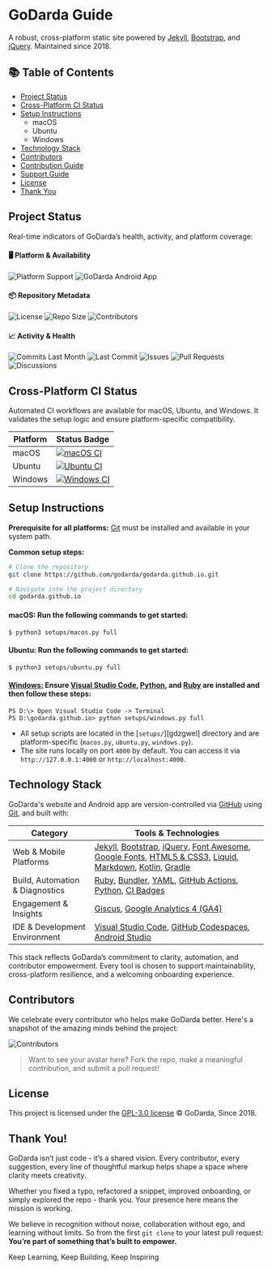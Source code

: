# GoDarda Guide

A robust, cross-platform static site powered by [Jekyll][gdarema], [Bootstrap][gdzhvyv], and [jQuery][gdhzgdv]. Maintained since 2018.

## 📚 Table of Contents

- [Project Status](#project-status)
- [Cross-Platform CI Status](#cross-platform-ci-status)
- [Setup Instructions](#setup-instructions)
  - macOS
  - Ubuntu
  - Windows
- [Technology Stack](#technology-stack)
- [Contributors](#contributors)
- [Contribution Guide](CONTRIBUTING.md)
- [Support Guide](SUPPORT.md)
- [License](#license)
- [Thank You](#thank-you)

## Project Status

Real-time indicators of GoDarda’s health, activity, and platform coverage:

#### 🖥️ Platform & Availability

![Platform Support][gdcdhdg] ![GoDarda Android App][gdyzyvk]

#### 📦 Repository Metadata

![License][gdycyiw] ![Repo Size][gdypvzk] ![Contributors][gdpgpdw]

#### 📈 Activity & Health

![Commits Last Month][gdkgddy] ![Last Commit][gdzveyt] ![Issues][gddaakl] ![Pull Requests][gdwgvye] ![Discussions][gdgnlyl]

## Cross-Platform CI Status
Automated CI workflows are available for macOS, Ubuntu, and Windows. It validates the setup logic and ensure platform-specific compatibility.

| Platform | Status Badge |
|----------|--------------|
| macOS    | [![macOS CI][gdzytwa]][gdzynzx] |
| Ubuntu   | [![Ubuntu CI][gdkvdbh]][gdiagyq] |
| Windows  | [![Windows CI][gdwwzzn]][gdabdte] |

## Setup Instructions
**Prerequisite for all platforms:** [Git][gdkbvgy] must be installed and available in your system path.

**Common setup steps:**
```bash
# Clone the repository
git clone https://github.com/godarda/godarda.github.io.git

# Navigate into the project directory
cd godarda.github.io
```

#### **macOS:** Run the following commands to get started:
```
$ python3 setups/macos.py full
```
#### **Ubuntu:** Run the following commands to get started:
```
$ python3 setups/ubuntu.py full
```
#### **[Windows:](#windows)** Ensure [Visual Studio Code][gdwyygg], [Python][gdkweoz], and [Ruby][gdkwzyw] are installed and then follow these steps:
```
PS D:\> Open Visual Studio Code -> Terminal  
PS D:\godarda.github.io> python setups/windows.py full  
```
- All setup scripts are located in the [`setups/`][gdzgwel] directory and are platform-specific (`macos.py`, `ubuntu.py`, `windows.py`).
- The site runs locally on port `4000` by default. You can access it via `http://127.0.0.1:4000` or `http://localhost:4000`.

## Technology Stack

GoDarda's website and Android app are version-controlled via [GitHub][gdzgezt] using [Git][gdkbvgy], and built with:

| Category | Tools & Technologies |
|----------|----------------------|
| Web & Mobile Platforms | [Jekyll][gdarema], [Bootstrap][gdzhvyv], [jQuery][gdhzgdv], [Font Awesome][gdabvvg], [Google Fonts][gdexzgv], [HTML5 & CSS3][gddbwdz], [Liquid][gddiwhy], [Markdown][gdysbav], [Kotlin][gdqoawz], [Gradle][gdgguvy] |
| Build, Automation & Diagnostics | [Ruby][gdzezdk], [Bundler][gdezesc], [YAML][gdvzuav], [GitHub Actions][gdzagzz], [Python][gdkweoz], [CI Badges][gdwezyg] |
| Engagement & Insights | [Giscus][gdksnhv], [Google Analytics 4 (GA4)][gdkzvva] |
| IDE & Development Environment | [Visual Studio Code][gdwyygg], [GitHub Codespaces][gdwiezg], [Android Studio][gdpvhmu] |

This stack reflects GoDarda’s commitment to clarity, automation, and contributor empowerment. Every tool is chosen to support maintainability, cross-platform resilience, and a welcoming onboarding experience.

## Contributors

We celebrate every contributor who helps make GoDarda better. Here's a snapshot of the amazing minds behind the project:

![Contributors][gddndwy]

> Want to see your avatar here? Fork the repo, make a meaningful contribution, and submit a pull request!

## License
This project is licensed under the [GPL-3.0 license][gdaepzd]
© GoDarda, Since 2018.

## Thank You!
GoDarda isn’t just code - it’s a shared vision. Every contributor, every suggestion, every line of thoughtful markup helps shape a space where clarity meets creativity.

Whether you fixed a typo, refactored a snippet, improved onboarding, or simply explored the repo - thank you. Your presence here means the mission is working.

We believe in recognition without noise, collaboration without ego, and learning without limits. So from the first `git clone` to your latest pull request:  **You’re part of something that’s built to empower.**

Keep Learning, Keep Building, Keep Inspiring

[gdzgezt]: https://github.com
[gdzhvyv]: https://getbootstrap.com
[gdhzgdv]: https://jquery.com
[gdarema]: https://jekyllrb.com
[gdkbvgy]: https://git-scm.com
[gdkweoz]: https://www.python.org
[gdkwzyw]: https://rubyinstaller.org/downloads
[gdwyygg]: https://code.visualstudio.com
[gdzwfwc]: https://github.com/godarda/godarda.github.io?tab=MIT-1-ov-file
[gdgggza]: https://github.com/godarda/godarda.github.io/tree/main/setups
[gdabvvg]: https://fontawesome.com
[gdexzgv]: https://fonts.google.com
[gddbwdz]: https://developer.mozilla.org/en-US/docs/Web/Guide/HTML/HTML5
[gddiwhy]: https://shopify.github.io/liquid
[gdysbav]: https://www.markdownguide.org
[gdqoawz]: https://kotlinlang.org
[gdgguvy]: https://gradle.org
[gdzezdk]: https://www.ruby-lang.org
[gdezesc]: https://bundler.io
[gdvzuav]: https://yaml.org
[gdzagzz]: https://github.com/features/actions
[gdwezyg]: https://shields.io
[gdksnhv]: https://giscus.app
[gdkzvva]: https://analytics.google.com
[gdwiezg]: https://github.com/features/codespaces
[gdpvhmu]: https://developer.android.com/studio
[gdcdhdg]: https://img.shields.io/badge/platforms-macOS%2C%20Ubuntu%2C%20Windows-blueviolet?logo=microsoft  
[gdyzyvk]: https://img.shields.io/badge/GoDarda-Android%20App-bluegreen?logo=android  
[gdycyiw]: https://img.shields.io/github/license/godarda/godarda.github.io?color=blue&logo=open-source-initiative  
[gdypvzk]: https://img.shields.io/github/repo-size/godarda/godarda.github.io?color=orange&logo=github  
[gdpgpdw]: https://img.shields.io/github/contributors/godarda/godarda.github.io?color=brightgreen&logo=git  
[gdkgddy]: https://img.shields.io/github/commit-activity/m/godarda/godarda.github.io?color=yellow&logo=git  
[gdzveyt]: https://img.shields.io/github/last-commit/godarda/godarda.github.io?color=red&logo=github  
[gddaakl]: https://img.shields.io/github/issues/godarda/godarda.github.io?color=purple&logo=github  
[gdwgvye]: https://img.shields.io/github/issues-pr/godarda/godarda.github.io?color=cyan&logo=github  
[gdgnlyl]: https://img.shields.io/github/discussions/godarda/godarda.github.io?color=gold&logo=github
[gdzytwa]: https://github.com/godarda/godarda.github.io/actions/workflows/macos.yml/badge.svg?branch=develop 
[gdzynzx]: https://github.com/godarda/godarda.github.io/actions/workflows/macos.yml  
[gdkvdbh]: https://github.com/godarda/godarda.github.io/actions/workflows/ubuntu.yml/badge.svg?branch=develop  
[gdiagyq]: https://github.com/godarda/godarda.github.io/actions/workflows/ubuntu.yml  
[gdwwzzn]: https://github.com/godarda/godarda.github.io/actions/workflows/windows.yml/badge.svg?branch=develop  
[gdabdte]: https://github.com/godarda/godarda.github.io/actions/workflows/windows.yml
[gddndwy]: https://contrib.rocks/image?repo=godarda/godarda.github.io
[gdaepzd]: https://github.com/godarda/godarda.github.io/blob/main/LICENSE